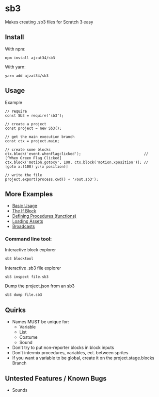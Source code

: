# sb3
Makes creating .sb3 files for Scratch 3 easy

## Install
With npm:
```
npm install ajzat34/sb3
```
With yarn:
```
yarn add ajzat34/sb3
```

## Usage
Example
```node
// require
const Sb3 = require('sb3');

// create a project
const project = new Sb3();

// get the main execution branch
const ctx = project.main;

// create some blocks
ctx.block('event.whenflagclicked');                             // [^When Green Flag Clicked]
ctx.block('motion.gotoxy', 100, ctx.block('motion.xposition')); // [goto x:(100) y:(x position)]

// write the file
project.export(process.cwd() + '/out.sb3');
```

## More Examples
* [Basic Usage](example/basic.js)
* [The If Block](example/if.js)
* [Defining Procedures (functions)](example/procedures.js)
* [Loading Assets](example/asset.js)
* [Broadcasts](example/broadcast.js)

### Command line tool:
Interactive block explorer
```bash
sb3 blocktool
```
Interactive .sb3 file explorer
```bash
sb3 inspect file.sb3
```
Dump the project.json from an sb3
```bash
sb3 dump file.sb3
```

## Quirks
* Names MUST be unique for:
  * Variable
  * List
  * Costume
  * Sound
* Don't try to put non-reporter blocks in block inputs
* Don't intermix procedures, variables, ect. between sprites
* If you want a variable to be global, create it on the project.stage.blocks Branch

## Untested Features / Known Bugs
* Sounds
